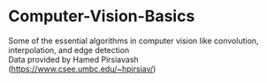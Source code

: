 # Computer-Vision-Basics
Some of the essential algorithms in computer vision like convolution, interpolation, and edge detection
<br>
Data provided by Hamed Pirsiavash (https://www.csee.umbc.edu/~hpirsiav/)
